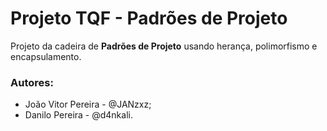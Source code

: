 # Projeto TQF - Padrões de Projeto

Projeto da cadeira de **Padrões de Projeto** usando herança, polimorfismo e encapsulamento.

### Autores:

- João Vitor Pereira - @JANzxz;
- Danilo Pereira - @d4nkali.
